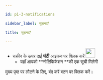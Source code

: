 ```yaml
---

id: p1-3-notifications

sidebar_label: सूचनाएँ

title: सूचनाएँ

---
```


 

- स्क्रीन के ऊपर दाईं **घंटी** आइकन पर क्लिक करें <img src="/assets/notification.png" width="30px" alt="" />
  - यहाँ आपको **नोटिफिकेशन **की एक सूची मिलेगी

  
मुख्य पृष्ठ पर लौटने के लिए, बंद करें बटन पर क्लिक करें।